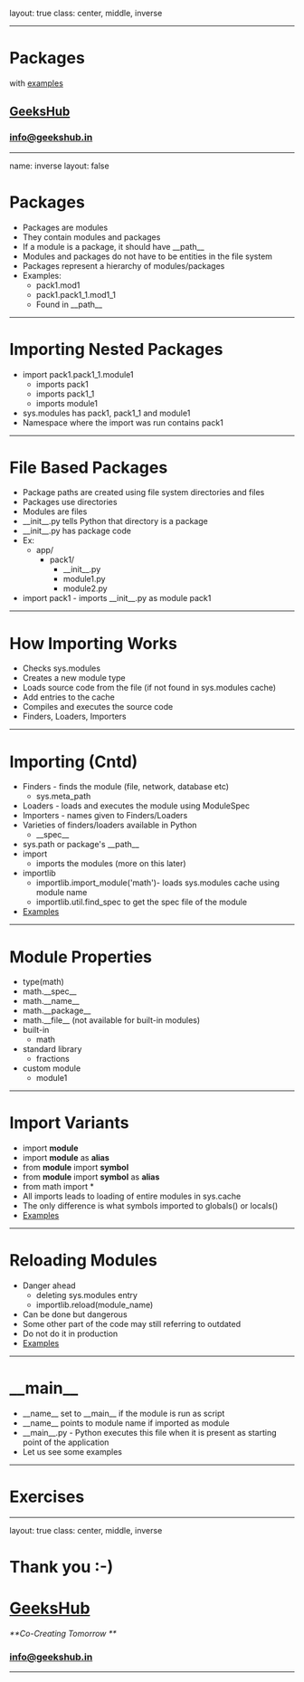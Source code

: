 layout: true
class: center, middle, inverse

---

# Packages
with [examples](packages.ipynb)
## [GeeksHub](http://www.geekshub.in)
### [info@geekshub.in](mailto:info@geekshub.in)

---

name: inverse
layout: false

# Packages
* Packages are modules
* They contain modules and packages
* If a module is a package, it should have \_\_path\_\_
* Modules and packages do not have to be entities in the file system
* Packages represent a hierarchy of modules/packages
* Examples:
    * pack1.mod1
    * pack1.pack1_1.mod1_1
    * Found in \_\_path\_\_

---

# Importing Nested Packages
* import pack1.pack1_1.module1
    * imports pack1
    * imports pack1_1
    * imports module1
* sys.modules has pack1, pack1_1 and module1
* Namespace where the import was run contains pack1

---

# File Based Packages
* Package paths are created using file system directories and files
* Packages use directories
* Modules are files
* \_\_init\_\_.py tells Python that directory is a package
* \_\_init\_\_.py has package code
* Ex:
    * app/
        * pack1/
            * \_\_init\_\_.py
            * module1.py
            * module2.py
* import pack1 - imports \_\_init\_\_.py as module pack1

---

# How Importing Works
* Checks sys.modules
* Creates a new module type
* Loads source code from the file (if not found in sys.modules cache)
* Add entries to the cache
* Compiles and executes the source code
* Finders, Loaders, Importers

---

# Importing (Cntd)
* Finders - finds the module (file, network, database etc)
    * sys.meta_path
* Loaders - loads and executes the module using ModuleSpec
* Importers - names given to Finders/Loaders
* Varieties of finders/loaders available in Python
    * \_\_spec\_\_
* sys.path or package's \_\_path\_\_
* import
    * imports the modules (more on this later)
* importlib
    * importlib.import_module('math')- loads sys.modules cache using module name
    * importlib.util.find_spec to get the spec file of the module
* [Examples](import_importlib.ipynb)

---

# Module Properties
* type(math)
* math.\_\_spec\_\_
* math.\_\_name\_\_
* math.\_\_package\_\_
* math.\_\_file\_\_ (not available for built-in modules)
* built-in
    * math
* standard library
    * fractions
* custom module
    * module1

---

# Import Variants
* import __module__
* import __module__ as __alias__
* from __module__ import __symbol__
* from __module__ import __symbol__ as __alias__
* from math import *
* All imports leads to loading of entire modules in sys.cache
* The only difference is what symbols imported to globals() or locals()
* [Examples](import_variants.ipynb)

---

# Reloading Modules
* Danger ahead
    * deleting sys.modules entry
    * importlib.reload(module_name)
* Can be done but dangerous
* Some other part of the code may still referring to outdated
* Do not do it in production
* [Examples](reloading_modules.ipynb)

---

# \_\_main\_\_
* \_\_name\_\_ set to \_\_main\_\_ if the module is run as script
* \_\_name\_\_ points to module name if imported as module
* \_\_main\_\_.py - Python executes this file when it is present as starting point of the application
* Let us see some examples

---

# Exercises


---

layout: true
class: center, middle, inverse

# Thank you :-)

# [GeeksHub](http://www.geekshub.in)
_**Co-Creating Tomorrow **_
### [info@geekshub.in](mailto:info@geekshub.in)

---
